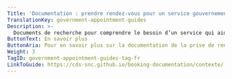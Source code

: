 ```yaml
---
Title: 'Documentation : prendre rendez-vous pour un service gouvernemental'
TranslationKey: government-appointment-guides
Description: >-
  Documents de recherche pour comprendre le besoin d’un service qui aide les gens à prendre des rendez-vous pour un service gouvernemental.
ButtonText: En savoir plus
ButtonAria: Pour en savoir plus sur la documentation de la prise de rendez-vous au gouvernement.
Weight: 3
TagID: government-appointment-guides-tag-fr
LinkToGuide: https://cds-snc.github.io/booking-documentation/contexte/
---
```

